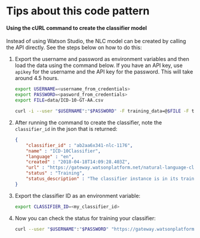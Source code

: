 # Tips about this code pattern

#### Using the cURL command to create the classifier model

Instead of using Watson Studio, the NLC model can be created by calling the API directly. See the steps below on how to do this:

1. Export the username and password as environment variables and then load the data using the command below. If you have an API key, use `apikey` for the username and the API key for the password. This will take around 4.5 hours.

   ```bash
   export USERNAME=<username_from_credentials>
   export PASSWORD=<pasword_from_credentials>
   export FILE=data/ICD-10-GT-AA.csv

   curl -i --user "$USERNAME":"$PASSWORD" -F training_data=@$FILE -F training_metadata="{\"language\":\"en\",\"name\":\"ICD-10Classifier\"}" "https://gateway.watsonplatform.net/natural-language-classifier/api/v1/classifiers"
   ```

2. After running the command to create the classifier, note the `classifier_id` in the json that is returned:

   ```JSON
   {
       "classifier_id" : "ab2aa6x341-nlc-1176",
       "name" : "ICD-10Classifier",
       "language" : "en",
       "created" : "2018-04-18T14:09:28.403Z",
       "url" : "https://gateway.watsonplatform.net/natural-language-classifier/api/v1/classifiers/ab2aa6x341-nlc-1176",
       "status" : "Training",
       "status_description" : "The classifier instance is in its training phase, not yet ready to accept classify requests"
   }
   ```

3. Export the classifier ID as an environment variable:

   ```bash
   export CLASSIFIER_ID=<my_classifier_id>
   ```

4. Now you can check the status for training your classifier:

   ```bash
   curl --user "$USERNAME":"$PASSWORD" "https://gateway.watsonplatform.net/natural-language-classifier/api/v1/classifiers/$CLASSIFIER_ID"
   ```

